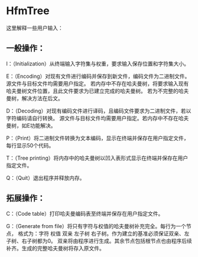 # HfmTree

这里解释一些用户输入：

## 一般操作：

I：（Initialization）从终端输入字符集与权重，要求输入保存位置和字符集大小。  

E：（Encoding）对现有文件进行编码并保存到新文件，编码文件为二进制文件。
    源文件与目标文件均需要用户指定。
    若内存中不存在哈夫曼树，将要求输入现有哈夫曼树文件位置，且此文件要求为已建立完成的哈夫曼树。
    若为不完整的哈夫曼树，解决方法在后文。

D：（Decoding）对现有编码文件进行译码，且编码文件要求为二进制文件，若以字符编码请自行转换。
    源文件与目标文件均需要用户指定。若内存中不存在哈夫曼树，如E功能解决。
    
P：（Print）将二进制文件转换为文本编码，显示在终端并保存在用户指定文件，每行显示50个代码。

T：（Tree printing）将内存中的哈夫曼树以凹入表形式显示在终端并保存在用户指定文件。

Q：（Quit）退出程序并释放内存。

## 拓展操作：

C：（Code table）打印哈夫曼编码表至终端并保存在用户指定文件。

G：（Generate from file）将只有字符与权值的哈夫曼树补充完全。每行为一个节点，
    格式为：字符 权值 双亲 左子树 右子树。作为建立的基准必须保证双亲、左子树、右子树都为0。
    双亲将由程序进行生成。其余节点包括根节点也由程序后续补齐。生成的完整哈夫曼树将存入原文件。
